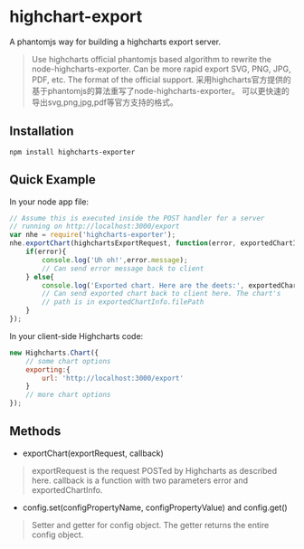 # highchart-export
A phantomjs way for building a highcharts export server.
> Use highcharts official phantomjs based algorithm to rewrite the node-highcharts-exporter.
> Can be more rapid export SVG, PNG, JPG, PDF, etc. The format of the official support.
> 采用highcharts官方提供的基于phantomjs的算法重写了node-highcharts-exporter。
> 可以更快速的导出svg,png,jpg,pdf等官方支持的格式。
## Installation

    npm install highcharts-exporter
    
## Quick Example
In your node app file:
``` javascript
// Assume this is executed inside the POST handler for a server
// running on http://localhost:3000/export
var nhe = require('highcharts-exporter');
nhe.exportChart(highchartsExportRequest, function(error, exportedChartInfo){
    if(error){
        console.log('Uh oh!',error.message);
        // Can send error message back to client
    } else{
        console.log('Exported chart. Here are the deets:', exportedChartInfo);
        // Can send exported chart back to client here. The chart's
        // path is in exportedChartInfo.filePath
    }
});
```
In your client-side Highcharts code:
``` javascript
new Highcharts.Chart({
    // some chart options
    exporting:{
        url: 'http://localhost:3000/export'
    }
    // more chart options
});
```
## Methods
* exportChart(exportRequest, callback)
> exportRequest is the request POSTed by Highcharts as described here. callback is a function with two parameters error and exportedChartInfo.
* config.set(configPropertyName, configPropertyValue) and config.get()
> Setter and getter for config object. The getter returns the entire config object.
>